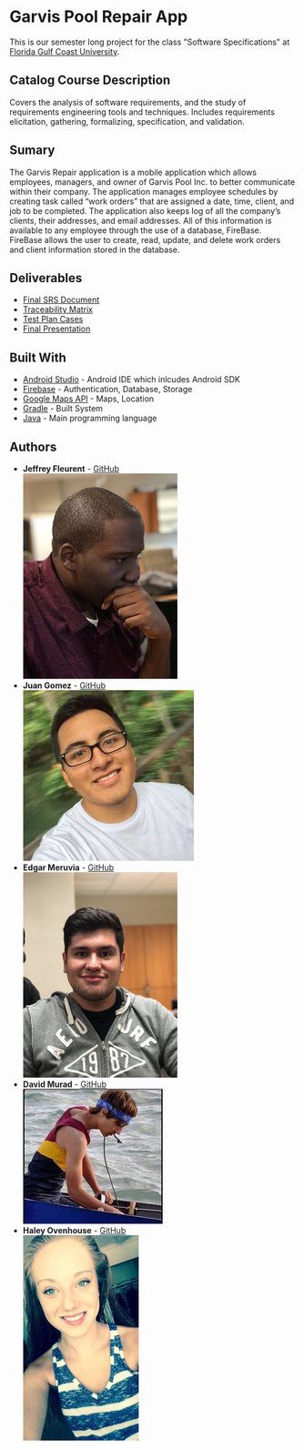 # Garvis Pool Repair App
This is our semester long project for the class "Software Specifications" at [Florida Gulf Coast University](https://www.fgcu.edu/).
## Catalog Course Description
Covers the analysis of software requirements, and the study of requirements engineering tools and
techniques. Includes requirements elicitation, gathering, formalizing, specification, and validation.
## Sumary
The Garvis Repair application is a mobile application which allows employees, managers, and owner of Garvis Pool Inc. to better communicate within their company. The application manages employee schedules by creating task called “work orders” that are assigned a date, time, client, and job to be completed. The application also keeps log of all the company’s clients, their addresses, and email addresses. All of this information is available to any employee through the use of a database, FireBase. FireBase allows the user to create, read, update, and delete work orders and client information stored in the database.
## Deliverables
* [Final SRS Document](https://github.com/emeruvia/Garvis-Pool-Repair-App/blob/dev/Final%20Deliverables/Tuesday%20Team1%20SRS%20Final.docx?raw=true)
* [Traceability Matrix](https://github.com/emeruvia/Garvis-Pool-Repair-App/blob/dev/Final%20Deliverables/Tuesday%20Team1%20Traceability%20Matrix.xlsx?raw=true)
* [Test Plan Cases](https://github.com/emeruvia/Garvis-Pool-Repair-App/blob/dev/Final%20Deliverables/Test%20Plan%20Cases.docx?raw=true)
* [Final Presentation](https://github.com/emeruvia/Garvis-Pool-Repair-App/blob/dev/Final%20Deliverables/FinalPresentation-4.pptx?raw=true)
## Built With
* [Android Studio](https://developer.android.com/studio/index.html) - Android IDE which inlcudes Android SDK
* [Firebase](https://firebase.google.com/) - Authentication, Database, Storage
* [Google Maps API](https://developers.google.com/maps/) - Maps, Location
* [Gradle](https://gradle.org/) - Built System
* [Java](https://www.oracle.com/java/index.html) - Main programming language
## Authors
* **Jeffrey Fleurent** - [GitHub](https://github.com/jfleurent)<br/>
![jeffrey](https://github.com/emeruvia/Garvis-Pool-Repair-App/blob/master/pictures/Jeffrey.jpg)
* **Juan Gomez** - [GitHub](https://github.com/Jgomez95)<br/>
![juan](https://github.com/emeruvia/Garvis-Pool-Repair-App/blob/master/pictures/juan.jpg)
* **Edgar Meruvia** - [GitHub](https://github.com/emeruvia)<br/>
![edgar](https://github.com/emeruvia/Garvis-Pool-Repair-App/blob/master/pictures/edgar.jpg)
* **David Murad** - [GitHub](https://github.com/Ember778)<br/>
![david](https://github.com/emeruvia/Garvis-Pool-Repair-App/blob/master/pictures/david.JPG)
* **Haley Ovenhouse** - [GitHub](https://github.com/hovenhouse7675)<br/>
![haley](https://github.com/emeruvia/Garvis-Pool-Repair-App/blob/master/pictures/haley.jpg)
